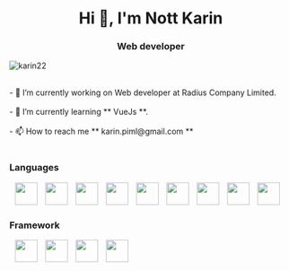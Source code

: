 <h1 align="center">Hi 👋, I'm Nott Karin</h1>
<h3 align="center">Web developer</h3>

<p align="left">
  <img
    src="https://github-profile-trophy.vercel.app/?username=karin22&theme=flat"
    alt="karin22"
  />
  
</p>

<div>
  <br />
  - 🔭 I’m currently working on Web developer at Radius Company Limited. <br />
  <br />
  - 🌱 I’m currently learning ** VueJs **.<br />
  <br />
  - 📫 How to reach me ** karin.piml@gmail.com ** <br /><br />
</div>

<h3 align="left">Languages</h3>
<div>
  <p>
    <a align="left" style="margin-left: 10px;">
      <img
        src="https://upload.wikimedia.org/wikipedia/commons/thumb/9/99/Unofficial_JavaScript_logo_2.svg/480px-Unofficial_JavaScript_logo_2.svg.png"
        width="40"
        height="40"
      />
    </a>
    <a align="left" style="margin-left: 10px;">
      <img
        src="https://www.howtoautomate.in.th/wp-content/uploads/2019/04/ts.png"
        width="40"
        height="40"
      />
    </a>
    <a align="left" style="margin-left: 10px;">
      <img
        src="https://www.pngix.com/pngfile/big/193-1937198_image-result-for-css3-icon-css-logo-transparent.png"
        width="40"
        height="40"
      />
    </a>
    <a align="left" style="margin-left: 10px;">
      <img
        src="https://seeklogo.com/images/H/html5-without-wordmark-color-logo-14D252D878-seeklogo.com.png"
        width="40"
        height="40"
      />
    </a>
    <a align="left" style="margin-left: 10px;">
      <img
        src="https://codingfinder.com/wp-content/uploads/2019/12/nodejslogo.png"
        width="40"
        height="40"
      />
    </a>
    <a align="left" style="margin-left: 10px;">
      <img
        src="https://d2eip9sf3oo6c2.cloudfront.net/tags/images/000/001/050/thumb/androidlogo.png"
        width="40"
        height="40"
      />
    </a>
    <a align="left" style="margin-left: 10px;">
      <img
        src="https://upload.wikimedia.org/wikipedia/commons/thumb/c/c3/Python-logo-notext.svg/768px-Python-logo-notext.svg.png"
        width="40"
        height="40"
      />
    </a>
    <a align="left" style="margin-left: 10px;">
      <img
        src="https://i.pinimg.com/originals/e9/94/61/e99461fdd5b3db8bdb3081d8acf5e524.png"
        width="40"
        height="40"
      />
    </a>
    <a align="left" style="margin-left: 10px;">
      <img
        src="http://pngimg.com/uploads/php/php_PNG43.png"
        width="40"
        height="40"
      />
    </a>
  </p>
</div>

<h3 align="left">Framework</h3>
<div>
  <p>
    <a align="left" style="margin-left: 10px;">
      <img
        src="https://upload.wikimedia.org/wikipedia/commons/thumb/9/95/Vue.js_Logo_2.svg/1200px-Vue.js_Logo_2.svg.png"
        width="40"
        height="40"
      />
    </a>
    <a align="left" style="margin-left: 10px;">
      <img
        src="https://miro.medium.com/max/632/1*KTAstxDm8yEG17u94avrXw.png"
        width="40"
        height="40"
      />
    </a>
    <a align="left" style="margin-left: 10px;">
      <img
        src="http://www.thaiall.com/java/bootstrap-stack.png"
        width="40"
        height="40"
      />
    </a>
    <a align="left" style="margin-left: 10px;">
      <img
        src="https://onsen.io/images/logo/onsen_with_text.png"
        width="40"
        height="40"
      />
    </a>
  </p>
</div>
